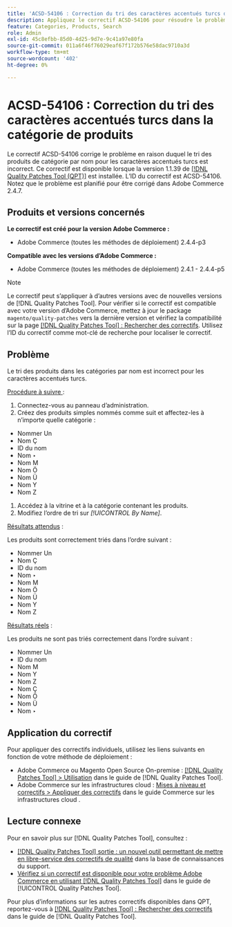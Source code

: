 ```yaml
---
title: 'ACSD-54106 : Correction du tri des caractères accentués turcs dans la catégorie de produits'
description: Appliquez le correctif ACSD-54106 pour résoudre le problème d’Adobe Commerce en raison duquel le tri des produits de catégorie par nom pour les caractères accentués turcs est incorrect.
feature: Categories, Products, Search
role: Admin
exl-id: 45c8efbb-85d0-4d25-9d7e-9c41a97e80fa
source-git-commit: 011a6f46f76029eaf67f172b576e58dac9710a3d
workflow-type: tm+mt
source-wordcount: '402'
ht-degree: 0%

---
```


# ACSD-54106 : Correction du tri des caractères accentués turcs dans la catégorie de produits

Le correctif ACSD-54106 corrige le problème en raison duquel le tri des produits de catégorie par nom pour les caractères accentués turcs est incorrect. Ce correctif est disponible lorsque la version 1.1.39 de [[!DNL Quality Patches Tool (QPT)]](https://experienceleague.adobe.com/en/docs/commerce-operations/tools/quality-patches-tool/quality-patches-tool-to-self-serve-quality-patches) est installée. L’ID du correctif est ACSD-54106. Notez que le problème est planifié pour être corrigé dans Adobe Commerce 2.4.7.

## Produits et versions concernés

**Le correctif est créé pour la version Adobe Commerce :**

* Adobe Commerce (toutes les méthodes de déploiement) 2.4.4-p3

**Compatible avec les versions d’Adobe Commerce :**

* Adobe Commerce (toutes les méthodes de déploiement) 2.4.1 - 2.4.4-p5

>[!NOTE]
>
>Le correctif peut s’appliquer à d’autres versions avec de nouvelles versions de [!DNL Quality Patches Tool]. Pour vérifier si le correctif est compatible avec votre version d’Adobe Commerce, mettez à jour le package `magento/quality-patches` vers la dernière version et vérifiez la compatibilité sur la page [[!DNL Quality Patches Tool] : Rechercher des correctifs](https://experienceleague.adobe.com/tools/commerce-quality-patches/index.html). Utilisez l’ID du correctif comme mot-clé de recherche pour localiser le correctif.

## Problème

Le tri des produits dans les catégories par nom est incorrect pour les caractères accentués turcs.

<u>Procédure à suivre </u> :

1. Connectez-vous au panneau d’administration.
1. Créez des produits simples nommés comme suit et affectez-les à n’importe quelle catégorie :

* Nommer Un
* Nom Ç
* ID du nom
* Nom ‣
* Nom M
* Nom Ö
* Nom Ü
* Nom Y
* Nom Z

1. Accédez à la vitrine et à la catégorie contenant les produits.
1. Modifiez l’ordre de tri sur *[!UICONTROL By Name]*.

<u>Résultats attendus</u> :

Les produits sont correctement triés dans l’ordre suivant :

* Nommer Un
* Nom Ç
* ID du nom
* Nom ‣
* Nom M
* Nom Ö
* Nom Ü
* Nom Y
* Nom Z

<u>Résultats réels</u> :

Les produits ne sont pas triés correctement dans l’ordre suivant :

* Nommer Un
* ID du nom
* Nom M
* Nom Y
* Nom Z
* Nom Ç
* Nom Ö
* Nom Ü
* Nom ‣

## Application du correctif

Pour appliquer des correctifs individuels, utilisez les liens suivants en fonction de votre méthode de déploiement :

* Adobe Commerce ou Magento Open Source On-premise : [[!DNL Quality Patches Tool] > Utilisation](/help/tools/quality-patches-tool/usage.md) dans le guide de [!DNL Quality Patches Tool].
* Adobe Commerce sur les infrastructures cloud : [Mises à niveau et correctifs > Appliquer des correctifs](https://experienceleague.adobe.com/docs/commerce-cloud-service/user-guide/develop/upgrade/apply-patches.html) dans le guide Commerce sur les infrastructures cloud .

## Lecture connexe

Pour en savoir plus sur [!DNL Quality Patches Tool], consultez :

* [[!DNL Quality Patches Tool] sortie : un nouvel outil permettant de mettre en libre-service des correctifs de qualité](https://experienceleague.adobe.com/en/docs/commerce-operations/tools/quality-patches-tool/quality-patches-tool-to-self-serve-quality-patches) dans la base de connaissances du support.
* [Vérifiez si un correctif est disponible pour votre problème Adobe Commerce en utilisant [!DNL Quality Patches Tool]](/help/tools/quality-patches-tool/patches-available-in-qpt/check-patch-for-magento-issue-with-magento-quality-patches.md) dans le guide de [!UICONTROL Quality Patches Tool].


Pour plus d’informations sur les autres correctifs disponibles dans QPT, reportez-vous à [[!DNL Quality Patches Tool] : Rechercher des correctifs](https://experienceleague.adobe.com/tools/commerce-quality-patches/index.html) dans le guide de [!DNL Quality Patches Tool].
